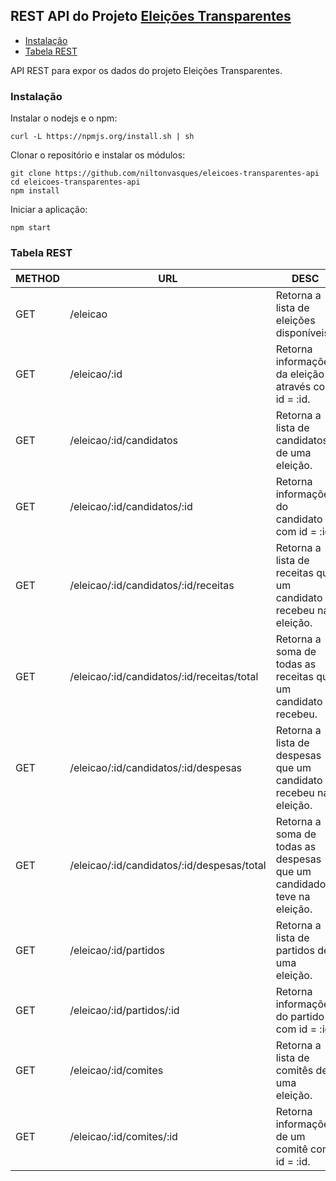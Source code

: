 ## REST API do Projeto [Eleições Transparentes](https://github.com/niltonvasques/eleicoes-transparentes)

  - [Instalação](#instalação)
  - [Tabela REST](#tabela-rest)

API REST para expor os dados do projeto Eleições Transparentes.

### Instalação

Instalar o nodejs e o npm:

    curl -L https://npmjs.org/install.sh | sh

Clonar o repositório e instalar os módulos:

    git clone https://github.com/niltonvasques/eleicoes-transparentes-api
    cd eleicoes-transparentes-api
    npm install

Iniciar a aplicação:

    npm start

### Tabela REST 

 METHOD | URL | DESC
--------|-----|---------------------------
 GET | /eleicao | Retorna a lista de eleições disponíveis.
 GET | /eleicao/:id | Retorna informações da eleição através com id = :id.
 GET | /eleicao/:id/candidatos | Retorna a lista de candidatos de uma eleição.
 GET | /eleicao/:id/candidatos/:id | Retorna informações do candidato com id = :id.
 GET | /eleicao/:id/candidatos/:id/receitas | Retorna a lista de receitas que um candidato recebeu na eleição.
 GET | /eleicao/:id/candidatos/:id/receitas/total | Retorna a soma de todas as receitas que um candidato recebeu.
 GET | /eleicao/:id/candidatos/:id/despesas | Retorna a lista de despesas que um candidato recebeu na eleição.
 GET | /eleicao/:id/candidatos/:id/despesas/total | Retorna a soma de todas as despesas que um candidado teve na eleição.
 GET | /eleicao/:id/partidos | Retorna a lista de partidos de uma eleição.
 GET | /eleicao/:id/partidos/:id | Retorna informações do partido com id = :id.
 GET | /eleicao/:id/comites | Retorna a lista de comitês de uma eleição.
 GET | /eleicao/:id/comites/:id | Retorna informações de um comitê com id = :id.

